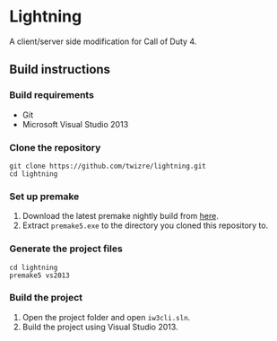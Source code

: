 # Lightning

A client/server side modification for Call of Duty 4.

## Build instructions

### Build requirements

* Git
* Microsoft Visual Studio 2013

### Clone the repository

```
git clone https://github.com/twizre/lightning.git
cd lightning
```

### Set up premake

1. Download the latest premake nightly build from [here](http://www.mirrorservice.org/sites/ftp.sourceforge.net/pub/sourceforge/p/pr/premake/Premake/nightlies/premake-dev-windows.zip).
2. Extract `premake5.exe` to the directory you cloned this repository to.

### Generate the project files

```
cd lightning
premake5 vs2013
```

### Build the project

1. Open the project folder and open `iw3cli.sln`.
2. Build the project using Visual Studio 2013.
